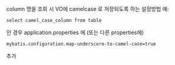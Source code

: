 
column 명을 조회 시 VO에 camelcase 로 저장되도록 하는 설정방법
예:
```
select camel_case_column from table
```
인 경우 
application.properties 에 (또는 다른 properties에)
```
mybatis.configuration.map-underscore-to-camel-case=true
```
추가